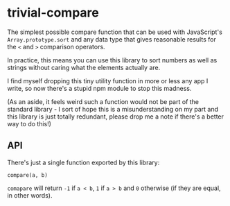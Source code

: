 trivial-compare
===============

The simplest possible compare function that can be used with JavaScript's `Array.prototype.sort`
and any data type that gives reasonable results for the `<` and `>` comparison operators.

In practice, this means you can use this library to sort numbers as well as strings without caring
what the elements actually are.

I find myself dropping this tiny utility function in more or less any app I write, so now there's
a stupid npm module to stop this madness.

(As an aside, it feels weird such a function would not be part of the standard library - I sort of
hope this is a misunderstanding on my part and this library is just totally redundant, please drop
me a note if there's a better way to do this!)

## API

There's just a single function exported by this library:

`compare(a, b)`

`comapare` will return `-1` if `a < b`, `1` if `a > b` and `0` otherwise (if they are equal, in other words).
